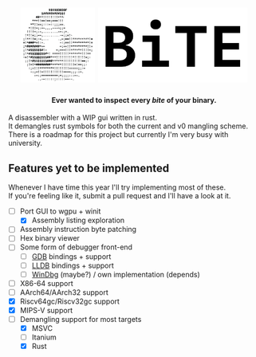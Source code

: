 <h1 align="center">
  <picture>
    <source media="(prefers-color-scheme: dark)" srcset="./assets/logo_dark.png">
    <img height="150px" src="./assets/logo_light.png">
  </picture>
  <picture>
    <source media="(prefers-color-scheme: dark)" srcset="./assets/logo_text_dark.svg">
    <img height="150px" src="./assets/logo_text_light.svg">
   </picture>
</h1>

<h4 align="center">Ever wanted to inspect every <i>bite</i> of your binary.</h4>

A disassembler with a WIP gui written in rust. \
It demangles rust symbols for both the current and v0 mangling scheme. \
There is a roadmap for this project but currently I'm very busy with university.

## Features yet to be implemented

Whenever I have time this year I'll try implementing most of these. \
If you're feeling like it, submit a pull request and I'll have a look at it.

- [ ] Port GUI to wgpu + winit
  - [x] Assembly listing exploration
- [ ] Assembly instruction byte patching
- [ ] Hex binary viewer
- [ ] Some form of debugger front-end
  - [ ] [GDB](https://www.sourceware.org/gdb) bindings + support
  - [ ] [LLDB](https://lldb.llvm.org) bindings + support
  - [ ] [WinDbg](https://windbg.org) (maybe?) / own implementation (depends)
- [ ] X86-64 support
- [ ] AArch64/AArch32 support
- [x] Riscv64gc/Riscv32gc support
- [x] MIPS-V support
- [ ] Demangling support for most targets
  - [x] MSVC
  - [ ] Itanium
  - [x] Rust
